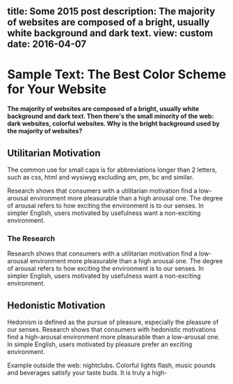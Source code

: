 title: Some 2015 post
description: The majority of websites are composed of a bright, usually white background and dark text.
view: custom
date: 2016-04-07
---
# Sample Text: The Best Color Scheme for Your Website

#### The majority of websites are composed of a bright, usually white background and dark text. Then there's the small minority of the web: dark websites, colorful websites. Why is the bright background used by the majority of websites?

## Utilitarian Motivation

The common use for small caps is for abbreviations longer than 2 letters, such as css, html and wysiwyg excluding am, pm, bc and similar.

Research shows that consumers with a utilitarian motivation find a low-arousal environment more pleasurable than a high arousal one. The degree of arousal refers to how exciting the environment is to our senses. In simpler English, users motivated by usefulness want a non-exciting environment.

### The Research

Research shows that consumers with a utilitarian motivation find a low-arousal environment more pleasurable than a high arousal one. The degree of arousal refers to how exciting the environment is to our senses. In simpler English, users motivated by usefulness want a non-exciting environment.

## Hedonistic Motivation

Hedonism is defined as the pursue of pleasure, especially the pleasure of our senses. Research shows that consumers with hedonistic motivations find a high-arousal environment more pleasurable than a low-arousal one. In simple English, users motivated by pleasure prefer an exciting environment.

Example outside the web: nightclubs. Colorful lights flash, music pounds and beverages satisfy your taste buds. It is truly a high-
